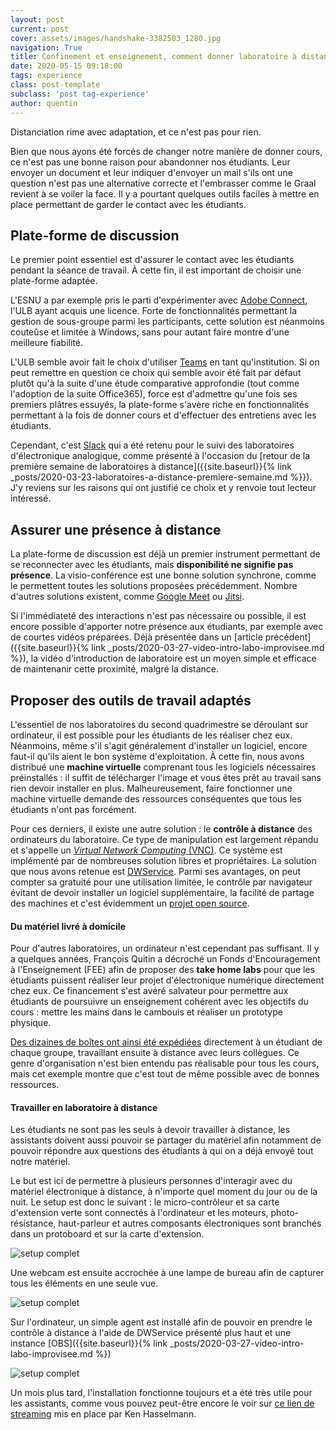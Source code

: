 ```yaml
---
layout: post
current: post
cover: assets/images/handshake-3382503_1280.jpg
navigation: True
title: Confinement et enseignement, comment donner laboratoire à distance
date: 2020-05-15 09:18:00
tags: experience
class: post-template
subclass: 'post tag-experience'
author: quentin
---
```


Distanciation rime avec adaptation, et ce n'est pas pour rien.

Bien que nous ayons été forcés de changer notre manière de donner cours, ce n'est pas une bonne raison pour abandonner nos étudiants.
Leur envoyer un document et leur indiquer d'envoyer un mail s'ils ont une question n'est pas une alternative correcte et l'embrasser comme le Graal revient à se voiler la face.
Il y a pourtant quelques outils faciles à mettre en place permettant de garder le contact avec les étudiants.


## Plate-forme de discussion

Le premier point essentiel est d'assurer le contact avec les étudiants pendant la séance de travail.
À cette fin, il est important de choisir une plate-forme adaptée.

L'ESNU a par exemple pris le parti d'expérimenter avec [Adobe Connect](https://www.adobe.com/fr/products/adobeconnect.html), l'ULB ayant acquis une licence. Forte de fonctionnalités permettant la gestion de sous-groupe parmi les participants, cette solution est néanmoins couteûse et limitée à Windows, sans pour autant faire montre d'une meilleure fiabilité.

L'ULB semble avoir fait le choix d'utiliser [Teams](https://www.microsoft.com/fr-be/microsoft-365/microsoft-teams/group-chat-software) en tant qu'institution. Si on peut remettre en question ce choix qui semble avoir été fait par défaut plutôt qu'à la suite d'une étude comparative approfondie (tout comme l'adoption de la suite Office365), force est d'admettre qu'une fois ses premiers plâtres essuyés, la plate-forme s'avère riche en fonctionnalités permettant à la fois de donner cours et d'effectuer des entretiens avec les étudiants.

Cependant, c'est [Slack](https://slack.com) qui a été retenu pour le suivi des laboratoires d'électronique analogique, comme présenté à l'occasion du [retour de la première semaine de laboratoires à distance]({{site.baseurl}}{% link _posts/2020-03-23-laboratoires-a-distance-premiere-semaine.md %}}). J'y reviens sur les raisons qui ont justifié ce choix et y renvoie tout lecteur intéressé.


## Assurer une présence à distance

La plate-forme de discussion est déjà un premier instrument permettant de se reconnecter avec les étudiants, mais **disponibilité ne signifie pas présence**.
La visio-conférence est une bonne solution synchrone, comme le permettent toutes les solutions proposées précédemment.
Nombre d'autres solutions existent, comme [Google Meet](https://meet.google.com/) ou [Jitsi](https://jitsi.org/).

Si l'immédiateté des interactions n'est pas nécessaire ou possible, il est encore possible d'apporter notre présence aux étudiants, par exemple avec de courtes vidéos préparées.
Déjà présentée dans un [article précédent]({{site.baseurl}}{% link _posts/2020-03-27-video-intro-labo-improvisee.md %}), la vidéo d'introduction de laboratoire est un moyen simple et efficace de maintenanir cette proximité, malgré la distance.



## Proposer des outils de travail adaptés

L'essentiel de nos laboratoires du second quadrimestre se déroulant sur ordinateur, il est possible pour les étudiants de les réaliser chez eux.
Néanmoins, même s'il s'agit généralement d'installer un logiciel, encore faut-il qu'ils aient le bon système d'exploitation.
À cette fin, nous avons distribué une **machine virtuelle** comprenant tous les logiciels nécessaires préinstallés : il suffit de télécharger l'image et vous êtes prêt au travail sans rien devoir installer en plus.
Malheureusement, faire fonctionner une machine virtuelle demande des ressources conséquentes que tous les étudiants n'ont pas forcément.

Pour ces derniers, il existe une autre solution : le **contrôle à distance** des ordinateurs du laboratoire.
Ce type de manipulation est largement répandu et s'appelle un [*Virtual Network Computing* (VNC)](https://fr.wikipedia.org/wiki/Virtual_Network_Computing). Ce système est implémenté par de nombreuses solution libres et propriétaires.
La solution que nous avons retenue est [DWService](https://www.dwservice.net/). Parmi ses avantages, on peut compter sa gratuité pour une utilisation limitée, le contrôle par navigateur évitant de devoir installer un logiciel supplémentaire, la facilité de partage des machines et c'est évidemment un [projet open source](https://github.com/dwservice/agent).


#### Du matériel livré à domicile

Pour d'autres laboratoires, un ordinateur n'est cependant pas suffisant.
Il y a quelques années, François Quitin a décroché un Fonds d'Encouragement à l'Enseignement (FEE) afin de proposer des **take home labs** pour que les étudiants puissent réaliser leur projet d'électronique numérique directement chez eux.
Ce financement s'est avéré salvateur pour permettre aux étudiants de poursuivre un enseignement cohérent avec les objectifs du cours : mettre les mains dans le cambouis et réaliser un prototype physique.

[Des dizaines de boîtes ont ainsi été expédiées](https://www.rtbf.be/info/regions/detail_travaux-pratiques-a-domicile-pour-certains-etudiants-de-la-faculte-de-polytech-de-l-ulb?id=10468500) directement à un étudiant de chaque groupe, travaillant ensuite à distance avec leurs collègues.
Ce genre d'organisation n'est bien entendu pas réalisable pour tous les cours, mais cet exemple montre que c'est tout de même possible avec de bonnes ressources.


#### Travailler en laboratoire à distance

Les étudiants ne sont pas les seuls à devoir travailler à distance, les assistants doivent aussi pouvoir se partager du matériel afin notamment de pouvoir répondre aux questions des étudiants à qui on a déjà envoyé tout notre matériel.

Le but est ici de permettre à plusieurs personnes d'interagir avec du matériel électronique à distance, à n'importe quel moment du jour ou de la nuit.
Le setup est donc le suivant : le micro-contrôleur et sa carte d'extension verte sont connectés à l'ordinateur et les moteurs, photo-résistance, haut-parleur et autres composants électroniques sont branchés dans un protoboard et sur la carte d'extension.

![setup complet](assets/images/vnc/20200427_110311.jpg)

Une webcam est ensuite accrochée à une lampe de bureau afin de capturer tous les éléments en une seule vue.

![setup complet](assets/images/vnc/IMAG0032.jpg)

Sur l'ordinateur, un simple agent est installé afin de pouvoir en prendre le contrôle à distance à l'aide de DWService présenté plus haut et une instance [OBS]({{site.baseurl}}{% link _posts/2020-03-27-video-intro-labo-improvisee.md %})

![setup complet](assets/images/vnc/20200427_110316.jpg)

Un mois plus tard, l'installation fonctionne toujours et a été très utile pour les assistants, comme vous pouvez peut-être encore le voir sur [ce lien de streaming](https://psoc.ig11.ananas.space/player/) mis en place par Ken Hasselmann.

